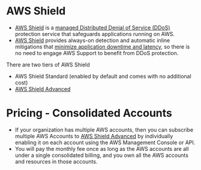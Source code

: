 # AWS Shield
- [AWS Shield](https://aws.amazon.com/shield) is a [managed Distributed Denial of Service (DDoS)](https://www.cloudflare.com/learning/ddos/what-is-a-ddos-attack/) protection service that safeguards applications running on AWS. 
- [AWS Shield](https://aws.amazon.com/shield) provides always-on detection and automatic inline mitigations that [minimize application downtime and latency](../../../7_Scalability/Latency.md), so there is no need to engage AWS Support to benefit from DDoS protection. 

There are two tiers of AWS Shield 
- AWS Shield Standard (enabled by default and comes with no additional cost)
- [AWS Shield Advanced](https://aws.amazon.com/shield/features/)

# Pricing - Consolidated Accounts
- If your organization has multiple AWS accounts, then you can subscribe multiple AWS Accounts to [AWS Shield Advanced]() by individually enabling it on each account using the AWS Management Console or API. 
- You will pay the monthly fee once as long as the AWS accounts are all under a single consolidated billing, and you own all the AWS accounts and resources in those accounts.